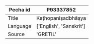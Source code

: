 |Pecha id | P93337852
| --- | --- 
|Title | Kaṭhopaniṣadbhāṣya 
|Language | ['English', 'Sanskrit']
|Source | 'GRETIL'
